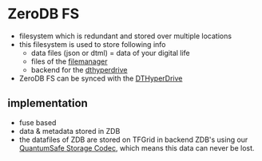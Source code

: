 # ZeroDB FS

- filesystem which is redundant and stored over multiple locations
- this filesystem is used to store following info
  - data files (json or dtml) = data of your digital life
  - files of the [filemanager](dtfilemanager)
  - backend for the [dthyperdrive](dthyperdrive)
- ZeroDB FS can be synced with the [DTHyperDrive](DTHyperDrive)

## implementation

- fuse based
- data & metadata stored in ZDB
- the datafiles of ZDB are stored on TFGrid in backend ZDB's using our [QuantumSafe Storage Codec](qs_codec), which means this data can never be lost.
